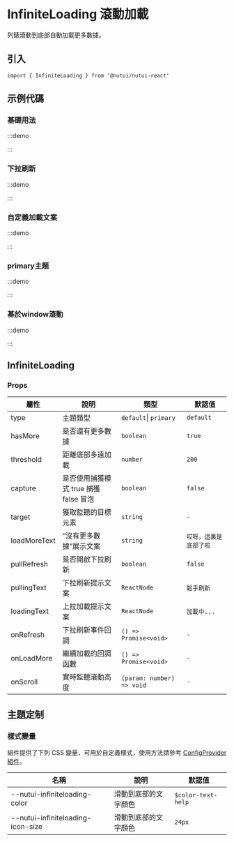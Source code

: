 # InfiniteLoading 滾動加載



列錶滾動到底部自動加載更多數據。

## 引入

```tsx
import { InfiniteLoading } from '@nutui/nutui-react'
```

## 示例代碼

### 基礎用法

:::demo

<CodeBlock src='h5/demo1.tsx'></CodeBlock>

:::

### 下拉刷新

:::demo

<CodeBlock src='h5/demo2.tsx'></CodeBlock>

:::

### 自定義加載文案

:::demo

<CodeBlock src='h5/demo3.tsx'></CodeBlock>

:::

### primary主题

:::demo

<CodeBlock src='h5/demo4.tsx'></CodeBlock>

:::

### 基於window滾動

:::demo

<CodeBlock src='h5/demo5.tsx'></CodeBlock>

:::

## InfiniteLoading

### Props

| 屬性 | 說明 | 類型 | 默認值 |
| --- | --- | --- | --- |
| type | 主題類型 | `default`\| `primary` | `default` |
| hasMore | 是否還有更多數據 | `boolean` | `true` |
| threshold | 距離底部多遠加載 | `number` | `200` |
| capture | 是否使用捕獲模式 true 捕獲 false 冒泡 | `boolean` | `false` |
| target | 獲取監聽的目標元素 | `string` | `-` |
| loadMoreText | “沒有更多數據”展示文案 | `string` | `哎呀，這裏是底部了啦` |
| pullRefresh | 是否開啟下拉刷新 | `boolean` | `false` |
| pullingText | 下拉刷新提示文案 | `ReactNode` | `鬆手刷新` |
| loadingText | 上拉加載提示文案 | `ReactNode` | `加載中...` |
| onRefresh | 下拉刷新事件回調 | `() => Promise<void>` | `-` |
| onLoadMore | 繼續加載的回調函數 | `() => Promise<void>` | `-` |
| onScroll | 實時監聽滾動高度 | `(param: number) => void` | `-` |

## 主題定制

### 樣式變量

組件提供了下列 CSS 變量，可用於自定義樣式，使用方法請參考 [ConfigProvider 組件](#/zh-CN/component/configprovider)。

| 名稱 | 說明 | 默認值 |
| --- | --- | --- |
| \--nutui-infiniteloading-color | 滑動到底部的文字顏色 | `$color-text-help` |
| \--nutui-infiniteloading-icon-size | 滑動到底部的文字顏色 | `24px` |
